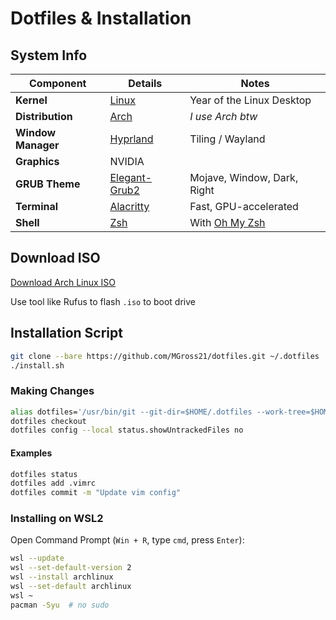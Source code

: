 # Dotfiles & Installation

## System Info

| **Component**   | **Details**                                                           |    **Notes**                |
|------------------|----------------------------------------------------------------------|-----------------------------|
| **Kernel**       | [Linux](https://github.com/torvalds/linux)                           |  Year of the Linux Desktop  |
| **Distribution** | [Arch](https://archlinux.org)                                        | *I use Arch btw*            |
| **Window Manager**| [Hyprland](https://wiki.hyprland.org)                               |    Tiling / Wayland         |
| **Graphics**     | NVIDIA                                                               |                             |
| **GRUB Theme**   | [Elegant-Grub2](https://github.com/vinceliuice/Elegant-grub2-themes) | Mojave, Window, Dark, Right    |
| **Terminal**    | [Alacritty](https://github.com/alacritty/alacritty)                   | Fast, GPU-accelerated       |
| **Shell**       | [Zsh](https://www.zsh.org)                                           | With [Oh My Zsh](https://ohmyz.sh/) |

## Download ISO

[Download Arch Linux ISO](https://archlinux.org/download/)

Use tool like Rufus to flash `.iso` to boot drive

## Installation Script

```bash
git clone --bare https://github.com/MGross21/dotfiles.git ~/.dotfiles
./install.sh
```

### Making Changes

```bash
alias dotfiles='/usr/bin/git --git-dir=$HOME/.dotfiles --work-tree=$HOME'
dotfiles checkout
dotfiles config --local status.showUntrackedFiles no
```

#### Examples

```bash
dotfiles status
dotfiles add .vimrc
dotfiles commit -m "Update vim config"
```

### Installing on WSL2

Open Command Prompt (`Win + R`, type `cmd`, press `Enter`):

```bash
wsl --update
wsl --set-default-version 2
wsl --install archlinux
wsl --set-default archlinux
wsl ~
pacman -Syu  # no sudo
```

<!--Need to add a user in the above commands. No $HOME DIR has been created yet-->